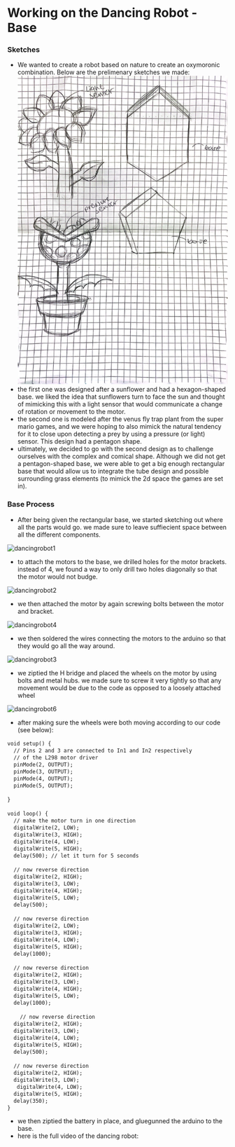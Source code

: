 # Working on the Dancing Robot - Base
### Sketches
- We wanted to create a robot based on nature to create an oxymoronic combination. Below are the prelimenary sketches we made:
![First Robot Sketches](PRrobot1sketch.JPG)
- the first one was designed after a sunflower and had a hexagon-shaped base. we liked the idea that sunflowers turn to face the sun and thought of mimicking this with a light sensor that would communicate a change of rotation or movement to the motor.
- the second one is modeled after the venus fly trap plant from the super mario games, and we were hoping to also mimick the natural tendency for it to close upon detecting a prey by using a pressure (or light) sensor. This design had a pentagon shape.
- ultimately, we decided to go with the second design as to challenge ourselves with the complex and comical shape. Although we did not get a pentagon-shaped base, we were able to get a big enough rectangular base that would allow us to integrate the tube design and possible surrounding grass elements (to mimick the 2d space the games are set in).
### Base Process
- After being given the rectangular base, we started sketching out where all the parts would go. we made sure to leave suffiecient space between all the different components.

![dancingrobot1](https://github.com/ShaikhaAlN/PerformingRobots/assets/98512587/9ae42b9b-f3b8-4e72-bcc1-9490376f01f6)


- to attach the motors to the base, we drilled holes for the motor brackets. instead of 4, we found a way to only drill two holes diagonally so that the motor would not budge.

![dancingrobot2](https://github.com/ShaikhaAlN/PerformingRobots/assets/98512587/710b4971-9cd4-4fe2-8b31-ca34a15dea80)


- we then attached the motor by again screwing bolts between the motor and bracket.

![dancingrobot4](https://github.com/ShaikhaAlN/PerformingRobots/assets/98512587/9bc611b1-8ebb-4499-959e-392ba5df740a)


- we then soldered the wires connecting the motors to the arduino so that they would go all the way around.

![dancingrobot3](https://github.com/ShaikhaAlN/PerformingRobots/assets/98512587/6b933789-c100-416b-aed4-12b7ea044ac9)


- we ziptied the H bridge and placed the wheels on the motor by using bolts and metal hubs. we made sure to screw it very tightly so that any movement would be due to the code as opposed to a loosely attached wheel

![dancingrobot6](https://github.com/ShaikhaAlN/PerformingRobots/assets/98512587/57803e9e-3ae1-455d-99a8-0a732f79cde7)


- after making sure the wheels were both moving according to our code (see below):

```
void setup() {
  // Pins 2 and 3 are connected to In1 and In2 respectively
  // of the L298 motor driver
  pinMode(2, OUTPUT);
  pinMode(3, OUTPUT);
  pinMode(4, OUTPUT);
  pinMode(5, OUTPUT);

}

void loop() {
  // make the motor turn in one direction
  digitalWrite(2, LOW);
  digitalWrite(3, HIGH);
  digitalWrite(4, LOW);
  digitalWrite(5, HIGH);
  delay(500); // let it turn for 5 seconds

  // now reverse direction
  digitalWrite(2, HIGH);
  digitalWrite(3, LOW);
  digitalWrite(4, HIGH);
  digitalWrite(5, LOW);
  delay(500);

  // now reverse direction
  digitalWrite(2, LOW);
  digitalWrite(3, HIGH);
  digitalWrite(4, LOW);
  digitalWrite(5, HIGH);
  delay(1000);

  // now reverse direction
  digitalWrite(2, HIGH);
  digitalWrite(3, LOW);
  digitalWrite(4, HIGH);
  digitalWrite(5, LOW);
  delay(1000);

    // now reverse direction
  digitalWrite(2, HIGH);
  digitalWrite(3, LOW);
  digitalWrite(4, LOW);
  digitalWrite(5, HIGH);
  delay(500);

  // now reverse direction
  digitalWrite(2, HIGH);
  digitalWrite(3, LOW);
   digitalWrite(4, LOW);
  digitalWrite(5, HIGH);
  delay(350);
}
```

- we then ziptied the battery in place, and gluegunned the arduino to the base.
- here is the full video of the dancing robot:




